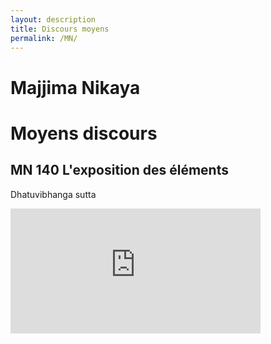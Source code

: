 ```yaml
---
layout: description
title: Discours moyens
permalink: /MN/
---
```




# Majjima Nikaya
# Moyens discours



## MN 140 L'exposition des éléments

Dhatuvibhanga sutta

<iframe
  frameborder="0"
  width="400"
  height="200"
  src="https://drive.google.com/file/d/1wDtie99mj8k1Mbhn_FdVLkHaxnZ23RDN/preview">
</iframe>


